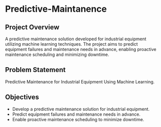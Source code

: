 # Predictive-Maintanence
<h2>Project Overview</h2>
<p>A predictive maintenance solution developed for industrial equipment utilizing machine learning techniques. The project aims to predict equipment failures and maintenance needs in advance, enabling proactive maintenance scheduling and minimizing downtime.</p>

<h2>Problem Statement</h2>
<p>Predictive Maintenance for Industrial Equipment Using Machine Learning.</p>

<h2>Objectives</h2>
<ul>
    <li>Develop a predictive maintenance solution for industrial equipment.</li>
    <li>Predict equipment failures and maintenance needs in advance.</li>
    <li>Enable proactive maintenance scheduling to minimize downtime.</li>
</ul>